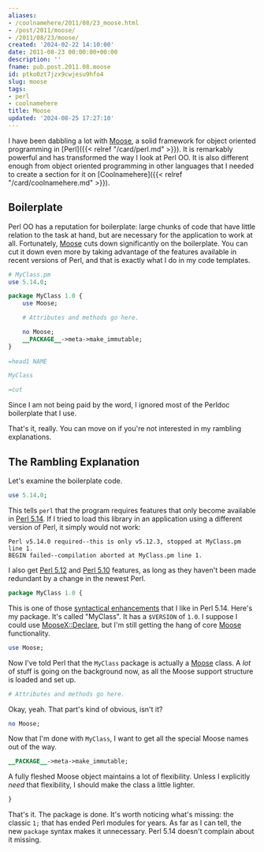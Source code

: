 ```yaml
---
aliases:
- /coolnamehere/2011/08/23_moose.html
- /post/2011/moose/
- /2011/08/23/moose/
created: '2024-02-22 14:10:00'
date: 2011-08-23 00:00:00+00:00
description: ''
fname: pub.post.2011.08.moose
id: ptko0zt7jzx9cwjesu9hfo4
slug: moose
tags:
- perl
- coolnamehere
title: Moose
updated: '2024-08-25 17:27:10'
---
```


[Moose]: https://metacpan.org/module/Moose

I have been dabbling a lot with [Moose][], a solid framework
for object oriented programming in [Perl]({{< relref "/card/perl.md" >}}). It is remarkably powerful
and has transformed the way I look at Perl OO. It is also different
enough from object oriented programming in other languages that I needed
to create a section for it on [Coolnamehere]({{< relref "/card/coolnamehere.md" >}}).
<!--more-->

## Boilerplate

Perl OO has a reputation for boilerplate: large chunks of code that
have little relation to the task at hand, but are necessary for the
application to work at all. Fortunately, [Moose][] cuts down
significantly on the boilerplate. You can cut it down even more by taking
advantage of the features available in recent versions of Perl, and
that is exactly what I do in my code templates.

``` perl
# MyClass.pm
use 5.14.0;

package MyClass 1.0 {
    use Moose;

    # Attributes and methods go here.

    no Moose;
    __PACKAGE__->meta->make_immutable;
}
    
=head1 NAME

MyClass

=cut
```

Since I am not being paid by the word, I ignored most of the Perldoc
boilerplate that I use.

That's it, really. You can move on if you're not interested in my rambling
explanations.

## The Rambling Explanation

Let's examine the boilerplate code.

[Perl 5.10]: http://perldoc.perl.org/perl5100delta.html
[Perl 5.12]: http://perldoc.perl.org/perl5120delta.html
[Perl 5.14]: http://perldoc.perl.org/perl5140delta.html
[syntactical enhancements]: http://perldoc.perl.org/perl5140delta.html#Syntactical-Enhancements

``` perl
use 5.14.0;
```

This tells `perl` that the program requires features that only become
available in [Perl 5.14][]. If I tried to load this library in an
application using a different version of Perl, it simply would not work:

```plaintext
Perl v5.14.0 required--this is only v5.12.3, stopped at MyClass.pm line 1.
BEGIN failed--compilation aborted at MyClass.pm line 1.
```

I also get [Perl 5.12][] and [Perl 5.10][] features, as long as they
haven't been made redundant by a change in the newest Perl.

``` perl
package MyClass 1.0 {
```

[MooseX::Declare]: https://metacpan.org/module/MooseX::Declare

This is one of those [syntactical enhancements][] that I like in Perl 5.14.
Here's my package. It's called "MyClass". It has a `$VERSION` of `1.0`.
I suppose I could use [MooseX::Declare][], but I'm still getting the
hang of core [Moose][] functionality.

``` perl
use Moose;
```

Now I've told Perl that the `MyClass` package is actually a [Moose][] class.
A _lot_ of stuff is going on the background now, as all the Moose support
structure is loaded and set up.

``` perl
# Attributes and methods go here.
```

Okay, yeah. That part's kind of obvious, isn't it?

``` perl
no Moose;
```

Now that I'm done with `MyClass`, I want to get all the special Moose names
out of the way.

``` perl
__PACKAGE__->meta->make_immutable;
```

A fully fleshed Moose object maintains a lot of flexibility. Unless I explicitly
_need_ that flexibility, I should make the class a little lighter.

``` perl
}
```

That's it. The package is done. It's worth noticing what's missing: the classic `1;`
that has ended Perl modules for years. As far as I can tell, the new `package` syntax
makes it unnecessary. Perl 5.14 doesn't complain about it missing.